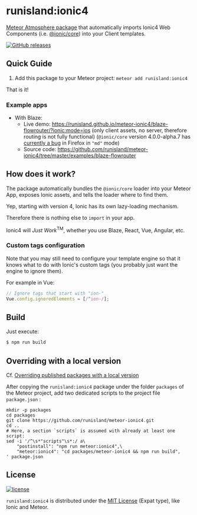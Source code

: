 # runisland:ionic4

[Meteor Atmosphere package](https://atmospherejs.com/runisland/ionic4) that automatically imports Ionic4 Web Components (i.e. [@ionic/core](https://www.npmjs.com/package/@ionic/core)) into your Client templates.

[![GitHub releases](https://img.shields.io/github/release/runisland/meteor-ionic4.svg?label=GitHub)](https://github.com/runisland/meteor-ionic4/releases)


## Quick Guide

1. Add this package to your Meteor project: `meteor add runisland:ionic4`

That is it!


### Example apps

- With Blaze:
  - Live demo: https://runisland.github.io/meteor-ionic4/blaze-flowrouter/?ionic:mode=ios (only client assets, no server, therefore routing is not fully functional) (`@ionic/core` version 4.0.0-alpha.7 has [currently a bug](https://github.com/ionic-team/ionic/issues/14701) in Firefox in `"md"` mode)
  - Source code: https://github.com/runisland/meteor-ionic4/tree/master/examples/blaze-flowrouter


## How does it work?

The package automatically bundles the `@ionic/core` loader into your Meteor App, exposes Ionic assets, and tells the loader where to find them.

Yep, starting with version 4, Ionic has its own lazy-loading mechanism.

Therefore there is nothing else to `import` in your app.

Ionic4 will _Just Work_<sup>TM</sup>, whether you use Blaze, React, Vue, Angular, etc.


### Custom tags configuration

Note that you may still need to configure your template engine so that it knows what to do with Ionic's custom tags (you probably just want the engine to ignore them).

For example in Vue:
```javascript
// Ignore tags that start with "ion-"
Vue.config.ignoredElements = [/^ion-/];
```


## Build

Just execute:
```bash
$ npm run build
```

## Overriding with a local version

Cf. [Overriding published packages with a local version](https://guide.meteor.com/writing-atmosphere-packages.html#overriding-atmosphere-packages)

After copying the `runisland:ionic4` package under the folder `packages` of the Meteor project, add two dedicated scripts to the project file `package.json` :

```
mkdir -p packages
cd packages
git clone https://github.com/runisland/meteor-ionic4.git
cd ..
# Here, a section `scripts` is assumed with already at least one script:
sed -i '/^\s*"scripts"\s*:/ a\
    "postinstall": "npm run meteor:ionic4",\
    "meteor:ionic4": "cd packages/meteor-ionic4 && npm run build",
' package.json
```

## License

[![license](https://img.shields.io/github/license/runisland/meteor-ionic4.svg)](LICENSE)

`runisland:ionic4` is distributed under the [MIT License](http://choosealicense.com/licenses/mit/) (Expat type), like Ionic and Meteor.

